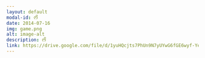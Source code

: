 ```yaml
---
layout: default
modal-id: ᰔᩚ
date: 2014-07-16
img: game.png
alt: image-alt
description: ᰔᩚ
link: https://drive.google.com/file/d/1yuHQcjts7PhUn9N7yUYwG6fGE6wyf-Ye/view?usp=sharing
---
```

